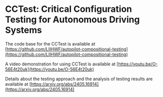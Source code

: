# CCTest: Critical Configuration Testing for Autonomous Driving Systems

The code base for the CCTest is available at [https://github.com/LIIHWF/autopilot-compositional-testing](https://github.com/LIIHWF/autopilot-compositional-testing)

A video demonstration for using CCTest is available at [https://youtu.be/O-56E4t20uk](https://youtu.be/O-56E4t20uk)

Details about the testing approach and the analysis of testing results are available at [https://arxiv.org/abs/2405.16914](https://arxiv.org/abs/2405.16914)
